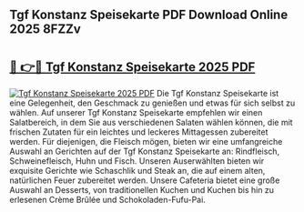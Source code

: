 ## Tgf Konstanz Speisekarte PDF Download Online 2025 8FZZv

# <h2><a href="http://gcd80v.nevu.top/?p=Tgf+Konstanz+Speisekarte">🔗 👉🔴 Tgf Konstanz Speisekarte 2025 PDF</a></h2>

[![Tgf Konstanz Speisekarte 2025 PDF](https://i.imgur.com/dBaPXMq.png)](http://gcd80v.nevu.top/?p=Tgf+Konstanz+Speisekarte)
Die Tgf Konstanz Speisekarte ist eine Gelegenheit, den Geschmack zu genießen und etwas für sich selbst zu wählen. Auf unserer Tgf Konstanz Speisekarte empfehlen wir einen Salatbereich, in dem Sie aus verschiedenen Salaten wählen können, die mit frischen Zutaten für ein leichtes und leckeres Mittagessen zubereitet werden. Für diejenigen, die Fleisch mögen, bieten wir eine umfangreiche Auswahl an Gerichten auf der Tgf Konstanz Speisekarte an: Rindfleisch, Schweinefleisch, Huhn und Fisch. Unseren Auserwählten bieten wir exquisite Gerichte wie Schaschlik und Steak an, die auf einem alten, natürlichen Feuer zubereitet werden. Unsere Cafeteria bietet eine große Auswahl an Desserts, von traditionellen Kuchen und Kuchen bis hin zu erlesenen Crème Brûlée und Schokoladen-Fufu-Pai.
